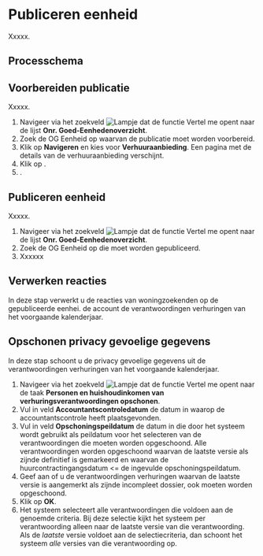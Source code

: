 # Publiceren eenheid

Xxxxx.   


## Processchema

## Voorbereiden publicatie  

Xxxxx. 

1. Navigeer via het zoekveld ![Lampje dat de functie Vertel me opent](https://docs.microsoft.com/nl-NL/dynamics365/business-central/media/ui-search/search_small.png "Vertel me wat u wilt doen") naar de lijst **Onr. Goed-Eenhedenoverzicht**.
2. Zoek de OG Eenheid op waarvan de publicatie moet worden voorbereid.
3. Klik op **Navigeren** en kies voor **Verhuuraanbieding**.  Een pagina met de details van de verhuuraanbieding verschijnt. 
4. Klik op . 
5. . 
 

## Publiceren eenheid 

Xxxxx. 

1.  Navigeer via het zoekveld ![Lampje dat de functie Vertel me opent](https://docs.microsoft.com/nl-NL/dynamics365/business-central/media/ui-search/search_small.png "Vertel me wat u wilt doen") naar de lijst **Onr. Goed-Eenhedenoverzicht**.
2. Zoek de OG Eenheid op die moet worden gepubliceerd. 
3. Xxxxxx 


## Verwerken reacties  

In deze stap verwerkt u de reacties van woningzoekenden op de gepubliceerde eenhei. de account de verantwoordingen verhuringen van het voorgaande kalenderjaar. 


## Opschonen privacy gevoelige gegevens 

In deze stap schoont u de privacy gevoelige gegevens uit de verantwoordingen verhuringen van het voorgaande kalenderjaar. 

1.  Navigeer via het zoekveld ![Lampje dat de functie Vertel me opent](https://docs.microsoft.com/nl-NL/dynamics365/business-central/media/ui-search/search_small.png "Vertel me wat u wilt doen") naar de taak **Personen en huishoudinkomen van verhuringsverantwoordingen opschonen**. 
2. Vul in veld **Accountantscontroledatum** de datum in waarop de accountantscontrole heeft plaatsgevonden. 
3. Vul in veld **Opschoningspeildatum** de datum in die door het systeem wordt gebruikt als peildatum voor het selecteren van de verantwoordingen die moeten worden opgeschoond. Alle verantwoordingen worden opgeschoond waarvan de laatste versie als zijnde definitief is gemarkeerd en waarvan de huurcontractingangsdatum <= de ingevulde opschoningspeildatum. 
4. Geef aan of u de verantwoordingen verhuringen waarvan de laatste versie is aangemerkt als zijnde incompleet dossier, ook moeten worden opgeschoond. 
5. Klik op **OK**. 
6. Het systeem selecteert alle verantwoordingen die voldoen aan de genoemde criteria. Bij deze selectie kijkt het systeem per verantwoording alleen naar de laatste versie van die verantwoording. Als de *laatste* versie voldoet aan de selectiecriteria, dan schoont het systeem *alle* versies van die verantwoording op. 

<!--stackedit_data:
eyJoaXN0b3J5IjpbMTU2NDk3OTA3XX0=
-->